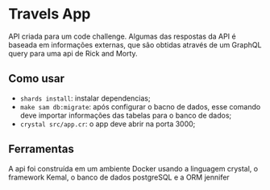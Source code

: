 # Travels App

API criada para um code challenge.
Algumas das respostas da API é baseada em informações externas, que são obtidas através de um GraphQL query para uma api de Rick and Morty.

## Como usar
- `shards install`: instalar dependencias;
- `make sam db:migrate`: após configurar o bacno de dados, esse comando deve importar informações das tabelas para o banco de dados;
- `crystal src/app.cr`: o app deve abrir na porta 3000;

## Ferramentas
A api foi construída em um ambiente Docker usando a linguagem crystal, o framework Kemal, o banco de dados postgreSQL e a ORM jennifer
